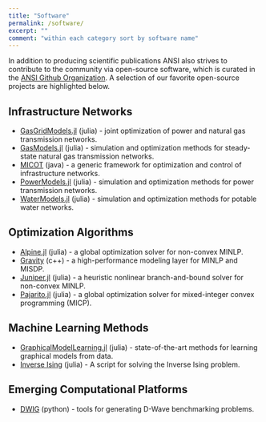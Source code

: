 ```yaml
---
title: "Software"
permalink: /software/
excerpt: ""
comment: "within each category sort by software name"
---
```


In addition to producing scientific publications ANSI also strives to contribute to the community via open-source software, which is curated in the [ANSI Github Organization](https://github.com/lanl-ansi).  A selection of our favorite open-source projects are highlighted below.


## Infrastructure Networks

* [GasGridModels.jl](https://github.com/lanl-ansi/GasGridModels.jl) (julia) - joint optimization of power and natural gas transmission networks.
* [GasModels.jl](https://github.com/lanl-ansi/GasModels.jl) (julia) - simulation and optimization methods for steady-state natural gas transmission networks.
* [MICOT](https://github.com/lanl-ansi/micot) (java) - a generic framework for optimization and control of infrastructure networks.
* [PowerModels.jl](https://github.com/lanl-ansi/PowerModels.jl) (julia) - simulation and optimization methods for power transmission networks.
* [WaterModels.jl](https://github.com/lanl-ansi/WaterModels.jl) (julia) - simulation and optimization methods for potable water networks.


## Optimization Algorithms

* [Alpine.jl](https://github.com/lanl-ansi/Alpine.jl) (julia) - a global optimization solver for non-convex MINLP.
* [Gravity](https://github.com/Allinsights/Gravity) (c++) - a high-performance modeling layer for MINLP and MISDP.
* [Juniper.jl](https://github.com/lanl-ansi/Juniper.jl) (julia) - a heuristic nonlinear branch-and-bound solver for non-convex MINLP.
* [Pajarito.jl](https://github.com/JuliaOpt/Pajarito.jl) (julia) - a global optimization solver for mixed-integer convex programming (MICP).



## Machine Learning Methods

* [GraphicalModelLearning.jl](https://github.com/lanl-ansi/GraphicalModelLearning.jl) (julia) - state-of-the-art methods for learning graphical models from data.
* [Inverse Ising](https://github.com/lanl-ansi/inverse_ising) (julia) - A script for solving the Inverse Ising problem.

## Emerging Computational Platforms

* [DWIG](https://github.com/lanl-ansi/dwig) (python) - tools for generating D-Wave benchmarking problems.
